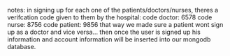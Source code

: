 notes:
in signing up for each one of the patients/doctors/nurses, theres a verifcation code given to them by the hospital:
code doctor: 6578
code nurse: 8756
code patient: 9856
that way we made sure a patient wont sign up as a doctor and vice versa...
then once the user is signed up his information and account information will be inserted into our mongodb database.
